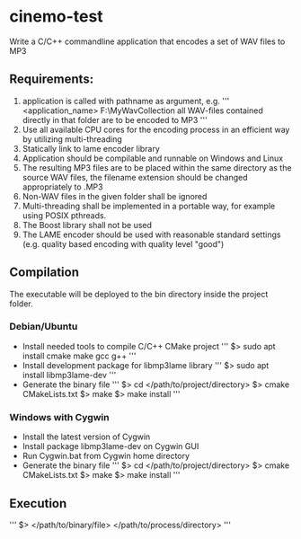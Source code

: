 # cinemo-test
Write a C/C++ commandline application that encodes a set of WAV files to MP3

## Requirements:

1. application is called with pathname as argument, e.g.
'''
<application_name> F:\MyWavCollection all WAV-files contained directly in that folder are to be encoded to MP3
'''
2. Use all available CPU cores for the encoding process in an efficient way by utilizing multi-threading
3. Statically link to lame encoder library
4. Application should be compilable and runnable on Windows and Linux
5. The resulting MP3 files are to be placed within the same directory as the source WAV files, the filename extension should be changed appropriately to .MP3
6. Non-WAV files in the given folder shall be ignored
7. Multi-threading shall be implemented in a portable way, for example using POSIX pthreads.
8. The Boost library shall not be used
9. The LAME encoder should be used with reasonable standard settings (e.g. quality based encoding with quality level "good")

## Compilation
The executable will be deployed to the bin directory inside the project folder.

### Debian/Ubuntu
- Install needed tools to compile C/C++ CMake project
'''
$> sudo apt install cmake make gcc g++
'''
- Install development package for libmp3lame library
'''
$> sudo apt install libmp3lame-dev
'''
- Generate the binary file
'''
$> cd </path/to/project/directory>
$> cmake CMakeLists.txt
$> make
$> make install
'''

### Windows with Cygwin
- Install the latest version of Cygwin
- Install package libmp3lame-dev on Cygwin GUI
- Run Cygwin.bat from Cygwin home directory
- Generate the binary file
'''
$> cd </path/to/project/directory>
$> cmake CMakeLists.txt
$> make
$> make install
'''

## Execution
'''
$> </path/to/binary/file> </path/to/process/directory>
'''



